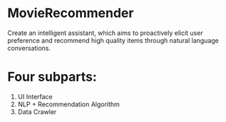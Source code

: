 # MovieRecommender

Create an intelligent assistant, which aims to proactively elicit user preference
and recommend high quality items through natural language conversations. 

# Four subparts:

1. UI Interface
2. NLP + Recommendation Algorithm
4. Data Crawler

